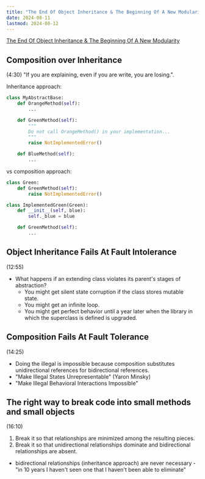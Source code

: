 ```yaml
---
title: "The End Of Object Inheritance & The Beginning Of A New Modularity"
date: 2024-08-11
lastmod: 2024-08-12
---
```


[The End Of Object Inheritance & The Beginning Of A New Modularity](https://www.youtube.com/watch?v=3MNVP9-hglc)

## Composition over Inheritance
(4:30)
"If you are explaining, even if you are write, you are losing.".

Inheritance approach:
```python
class MyAbstractBase:
    def OrangeMethod(self):
        ...

    def GreenMethod(self):
        """
        Do not call OrangeMethod() in your implementation...
        """
        raise NotImplementedError()

    def BlueMethod(self):
        ...
```

vs composition approach:

```python
class Green:
    def GreenMethod(self):
        raise NotImplementedError()

class ImplementedGreen(Green):
    def __init__(self, blue):
        self._blue = blue

    def GreenMethod(self):
        ...
```


## Object Inheritance Fails At Fault Intolerance
(12:55)

- What happens if an extending class violates its parent's stages of abstraction?
    - You might get silent state corruption if the class stores mutable state.
    - You might get an infinite loop.
    - You might get perfect behavior until a year later when the library in
      which the superclass is defined is upgraded.


## Composition Fails At Fault Tolerance
(14:25)
- Doing the illegal is impossible because composition substitutes unidirectional
  references for bidirectional references.
- "Make Illegal States Unrepresentable" (Yaron Minsky)
- "Make Illegal Behavioral Interactions Impossible"


## The right way to break code into small methods and small objects
(16:10)
1. Break it so that relationships are minimized among the resulting pieces.
2. Break it so that unidirectional relationships dominate and bidirectional
   relationships are absent.
- bidirectional relationships (inheritance approach) are never necessary - "in
  10 years I haven't seen one that I haven't been able to eliminate"
